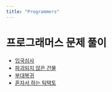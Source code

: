 ```yaml
---
title: "Programmers"
---
```


# 프로그래머스 문제 풀이
- [입국심사](./43238.md)
- [파괴되지 않은 건물](./92344.md)
- [부대복귀](./132266.md)
- [혼자서 하는 틱택토](./160585.md)
